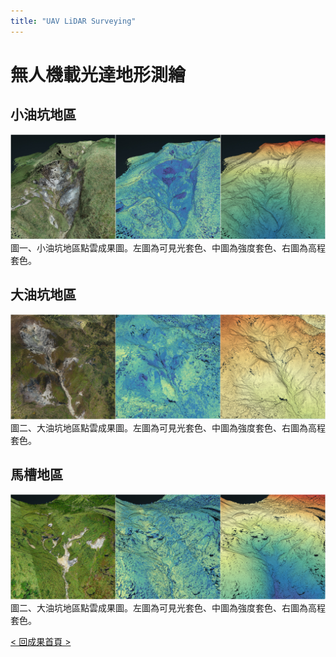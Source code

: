 ```yaml
---
title: "UAV LiDAR Surveying"
---
```

# 無人機載光達地形測繪  
  
## 小油坑地區
![小油坑點雲成果圖](./SYK_PointCloud.jpg)
圖一、小油坑地區點雲成果圖。左圖為可見光套色、中圖為強度套色、右圖為高程套色。
  
## 大油坑地區
![大油坑點雲成果圖](./DYK_PointCloud.jpg)
圖二、大油坑地區點雲成果圖。左圖為可見光套色、中圖為強度套色、右圖為高程套色。

## 馬槽地區  
![大油坑點雲成果圖](./MC_PointCloud.jpg)
圖二、大油坑地區點雲成果圖。左圖為可見光套色、中圖為強度套色、右圖為高程套色。

[< 回成果首頁 >](./index.md)